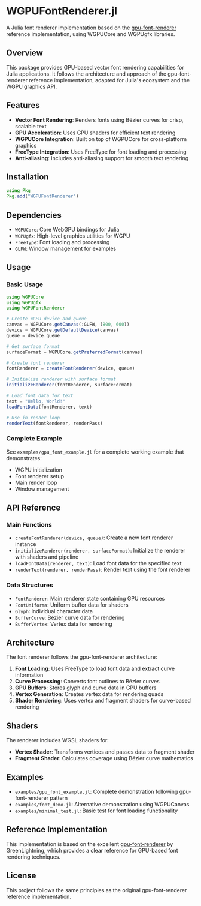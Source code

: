 # WGPUFontRenderer.jl

A Julia font renderer implementation based on the [gpu-font-renderer](https://github.com/GreenLightning/gpu-font-rendering) reference implementation, using WGPUCore and WGPUgfx libraries.

## Overview

This package provides GPU-based vector font rendering capabilities for Julia applications. It follows the architecture and approach of the gpu-font-renderer reference implementation, adapted for Julia's ecosystem and the WGPU graphics API.

## Features

- **Vector Font Rendering**: Renders fonts using Bézier curves for crisp, scalable text
- **GPU Acceleration**: Uses GPU shaders for efficient text rendering
- **WGPUCore Integration**: Built on top of WGPUCore for cross-platform graphics
- **FreeType Integration**: Uses FreeType for font loading and processing
- **Anti-aliasing**: Includes anti-aliasing support for smooth text rendering

## Installation

```julia
using Pkg
Pkg.add("WGPUFontRenderer")
```

## Dependencies

- `WGPUCore`: Core WebGPU bindings for Julia
- `WGPUgfx`: High-level graphics utilities for WGPU
- `FreeType`: Font loading and processing
- `GLFW`: Window management for examples

## Usage

### Basic Usage

```julia
using WGPUCore
using WGPUgfx
using WGPUFontRenderer

# Create WGPU device and queue
canvas = WGPUCore.getCanvas(:GLFW, (800, 600))
device = WGPUCore.getDefaultDevice(canvas)
queue = device.queue

# Get surface format
surfaceFormat = WGPUCore.getPreferredFormat(canvas)

# Create font renderer
fontRenderer = createFontRenderer(device, queue)

# Initialize renderer with surface format
initializeRenderer(fontRenderer, surfaceFormat)

# Load font data for text
text = "Hello, World!"
loadFontData(fontRenderer, text)

# Use in render loop
renderText(fontRenderer, renderPass)
```

### Complete Example

See `examples/gpu_font_example.jl` for a complete working example that demonstrates:
- WGPU initialization
- Font renderer setup
- Main render loop
- Window management

## API Reference

### Main Functions

- `createFontRenderer(device, queue)`: Create a new font renderer instance
- `initializeRenderer(renderer, surfaceFormat)`: Initialize the renderer with shaders and pipeline
- `loadFontData(renderer, text)`: Load font data for the specified text
- `renderText(renderer, renderPass)`: Render text using the font renderer

### Data Structures

- `FontRenderer`: Main renderer state containing GPU resources
- `FontUniforms`: Uniform buffer data for shaders
- `Glyph`: Individual character data
- `BufferCurve`: Bézier curve data for rendering
- `BufferVertex`: Vertex data for rendering

## Architecture

The font renderer follows the gpu-font-renderer architecture:

1. **Font Loading**: Uses FreeType to load font data and extract curve information
2. **Curve Processing**: Converts font outlines to Bézier curves
3. **GPU Buffers**: Stores glyph and curve data in GPU buffers
4. **Vertex Generation**: Creates vertex data for rendering quads
5. **Shader Rendering**: Uses vertex and fragment shaders for curve-based rendering

## Shaders

The renderer includes WGSL shaders for:
- **Vertex Shader**: Transforms vertices and passes data to fragment shader
- **Fragment Shader**: Calculates coverage using Bézier curve mathematics

## Examples

- `examples/gpu_font_example.jl`: Complete demonstration following gpu-font-renderer pattern
- `examples/font_demo.jl`: Alternative demonstration using WGPUCanvas
- `examples/minimal_test.jl`: Basic test for font loading functionality

## Reference Implementation

This implementation is based on the excellent [gpu-font-renderer](https://github.com/GreenLightning/gpu-font-rendering) by GreenLightning, which provides a clear reference for GPU-based font rendering techniques.

## License

This project follows the same principles as the original gpu-font-renderer reference implementation.
